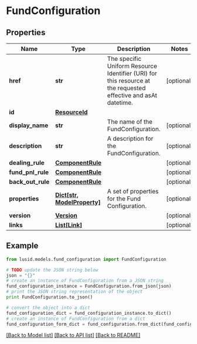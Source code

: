 # FundConfiguration


## Properties
Name | Type | Description | Notes
------------ | ------------- | ------------- | -------------
**href** | **str** | The specific Uniform Resource Identifier (URI) for this resource at the requested effective and asAt datetime. | [optional] 
**id** | [**ResourceId**](ResourceId.md) |  | 
**display_name** | **str** | The name of the FundConfiguration. | [optional] 
**description** | **str** | A description for the FundConfiguration. | [optional] 
**dealing_rule** | [**ComponentRule**](ComponentRule.md) |  | [optional] 
**fund_pnl_rule** | [**ComponentRule**](ComponentRule.md) |  | [optional] 
**back_out_rule** | [**ComponentRule**](ComponentRule.md) |  | [optional] 
**properties** | [**Dict[str, ModelProperty]**](ModelProperty.md) | A set of properties for the Fund Configuration. | [optional] 
**version** | [**Version**](Version.md) |  | [optional] 
**links** | [**List[Link]**](Link.md) |  | [optional] 

## Example

```python
from lusid.models.fund_configuration import FundConfiguration

# TODO update the JSON string below
json = "{}"
# create an instance of FundConfiguration from a JSON string
fund_configuration_instance = FundConfiguration.from_json(json)
# print the JSON string representation of the object
print FundConfiguration.to_json()

# convert the object into a dict
fund_configuration_dict = fund_configuration_instance.to_dict()
# create an instance of FundConfiguration from a dict
fund_configuration_form_dict = fund_configuration.from_dict(fund_configuration_dict)
```
[[Back to Model list]](../README.md#documentation-for-models) [[Back to API list]](../README.md#documentation-for-api-endpoints) [[Back to README]](../README.md)


